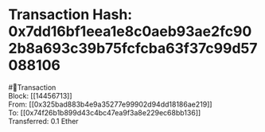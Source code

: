 
Transaction Hash: 0x7dd16bf1eea1e8c0aeb93ae2fc902b8a693c39b75fcfcba63f37c99d57088106
====================================================================================
  
#💸Transaction  
Block: [[14456713]]  
From: [[0x325bad883b4e9a35277e99902d94dd18186ae219]]  
To: [[0x74f26b1b899d43c4bc47ea9f3a8e229ec68bb136]]  
Transferred: 0.1 Ether
